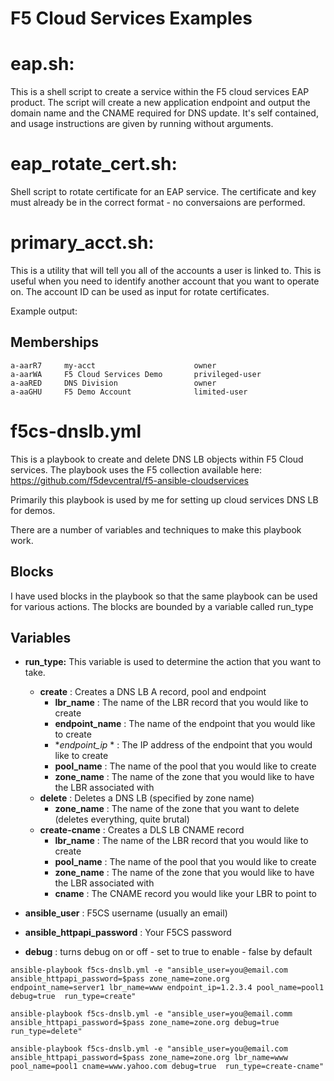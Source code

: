 # F5 Cloud Services Examples 

# eap.sh:

This is a shell script to create a service within the F5 cloud services EAP product.
The script will create a new application endpoint and output the domain name and the CNAME required for DNS update.
It's self contained, and usage instructions are given by running without arguments.

# eap_rotate_cert.sh:

Shell script to rotate certificate for an EAP service.
The certificate and key must already be in the correct format - no conversaions are performed.

# primary_acct.sh:

This is a utility that will tell you all of the accounts a user is linked to.
This is useful when you need to identify another account that you want to operate on.
The account ID can be used as input for rotate certificates.

Example output:

Memberships
-------------
    a-aarR7     my-acct                      owner
    a-aarWA     F5 Cloud Services Demo       privileged-user
    a-aaRED     DNS Division                 owner
    a-aaGHU     F5 Demo Account              limited-user

# f5cs-dnslb.yml

This is a playbook to create and delete DNS LB objects within F5 Cloud services.
The playbook uses the F5 collection available here: https://github.com/f5devcentral/f5-ansible-cloudservices

Primarily this playbook is used by me for setting up cloud services DNS LB for demos.

There are a number of variables and techniques to make this playbook work.

## Blocks

I have used blocks in the playbook so that the same playbook can be used for various actions.
The blocks are bounded by a variable called run_type

## Variables

* **run_type:** This variable is used to determine the action that you want to take.
  * **create**          : Creates a DNS LB A record, pool and endpoint
    * **lbr_name**      : The name of the LBR record that you would like to create
    * **endpoint_name** : The name of the endpoint that you would like to create
    * **endpoint_ip*  * : The IP address of the endpoint that you would like to create
    * **pool_name**     : The name of the pool that you would like to create
    * **zone_name**     : The name of the zone that you would like to have the LBR associated with
  * **delete**       : Deletes a DNS LB (specified by zone name)
    * **zone_name**  : The name of the zone that you want to delete (deletes everything, quite brutal)
  * **create-cname** : Creates a DLS LB CNAME record
    * **lbr_name**   : The name of the LBR record that you would like to create
    * **pool_name**  : The name of the pool that you would like to create
    * **zone_name**  : The name of the zone that you would like to have the LBR associated with
    * **cname**      : The CNAME record you would like your LBR to point to

* **ansible_user**             : F5CS username (usually an email)
* **ansible_httpapi_password** : Your F5CS password
* **debug**                    : turns debug on or off - set to true to enable - false by default

```
ansible-playbook f5cs-dnslb.yml -e "ansible_user=you@email.com ansible_httpapi_password=$pass zone_name=zone.org endpoint_name=server1 lbr_name=www endpoint_ip=1.2.3.4 pool_name=pool1 debug=true  run_type=create"
```

```
ansible-playbook f5cs-dnslb.yml -e "ansible_user=you@email.comm ansible_httpapi_password=$pass zone_name=zone.org debug=true  run_type=delete"
```

```
ansible-playbook f5cs-dnslb.yml -e "ansible_user=you@email.com ansible_httpapi_password=$pass zone_name=zone.org lbr_name=www pool_name=pool1 cname=www.yahoo.com debug=true  run_type=create-cname"
```
